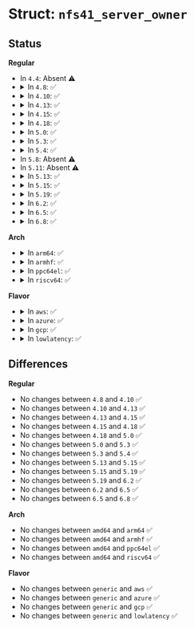 # Struct: <code>nfs41_server_owner</code>

## Status
<b>Regular</b>
<ul>
<li>
In <code>4.4</code>: Absent ⚠️
</li>
<li>
<details>
<summary>In <code>4.8</code>: ✅</summary>

```c
struct nfs41_server_owner {
    uint64_t minor_id;
    uint32_t major_id_sz;
    char major_id[1024];
};
```
</details>
</li>
<li>
<details>
<summary>In <code>4.10</code>: ✅</summary>

```c
struct nfs41_server_owner {
    uint64_t minor_id;
    uint32_t major_id_sz;
    char major_id[1024];
};
```
</details>
</li>
<li>
<details>
<summary>In <code>4.13</code>: ✅</summary>

```c
struct nfs41_server_owner {
    uint64_t minor_id;
    uint32_t major_id_sz;
    char major_id[1024];
};
```
</details>
</li>
<li>
<details>
<summary>In <code>4.15</code>: ✅</summary>

```c
struct nfs41_server_owner {
    uint64_t minor_id;
    uint32_t major_id_sz;
    char major_id[1024];
};
```
</details>
</li>
<li>
<details>
<summary>In <code>4.18</code>: ✅</summary>

```c
struct nfs41_server_owner {
    uint64_t minor_id;
    uint32_t major_id_sz;
    char major_id[1024];
};
```
</details>
</li>
<li>
<details>
<summary>In <code>5.0</code>: ✅</summary>

```c
struct nfs41_server_owner {
    uint64_t minor_id;
    uint32_t major_id_sz;
    char major_id[1024];
};
```
</details>
</li>
<li>
<details>
<summary>In <code>5.3</code>: ✅</summary>

```c
struct nfs41_server_owner {
    uint64_t minor_id;
    uint32_t major_id_sz;
    char major_id[1024];
};
```
</details>
</li>
<li>
<details>
<summary>In <code>5.4</code>: ✅</summary>

```c
struct nfs41_server_owner {
    uint64_t minor_id;
    uint32_t major_id_sz;
    char major_id[1024];
};
```
</details>
</li>
<li>
In <code>5.8</code>: Absent ⚠️
</li>
<li>
In <code>5.11</code>: Absent ⚠️
</li>
<li>
<details>
<summary>In <code>5.13</code>: ✅</summary>

```c
struct nfs41_server_owner {
    uint64_t minor_id;
    uint32_t major_id_sz;
    char major_id[1024];
};
```
</details>
</li>
<li>
<details>
<summary>In <code>5.15</code>: ✅</summary>

```c
struct nfs41_server_owner {
    uint64_t minor_id;
    uint32_t major_id_sz;
    char major_id[1024];
};
```
</details>
</li>
<li>
<details>
<summary>In <code>5.19</code>: ✅</summary>

```c
struct nfs41_server_owner {
    uint64_t minor_id;
    uint32_t major_id_sz;
    char major_id[1024];
};
```
</details>
</li>
<li>
<details>
<summary>In <code>6.2</code>: ✅</summary>

```c
struct nfs41_server_owner {
    uint64_t minor_id;
    uint32_t major_id_sz;
    char major_id[1024];
};
```
</details>
</li>
<li>
<details>
<summary>In <code>6.5</code>: ✅</summary>

```c
struct nfs41_server_owner {
    uint64_t minor_id;
    uint32_t major_id_sz;
    char major_id[1024];
};
```
</details>
</li>
<li>
<details>
<summary>In <code>6.8</code>: ✅</summary>

```c
struct nfs41_server_owner {
    uint64_t minor_id;
    uint32_t major_id_sz;
    char major_id[1024];
};
```
</details>
</li>
</ul>
<b>Arch</b>
<ul>
<li>
<details>
<summary>In <code>arm64</code>: ✅</summary>

```c
struct nfs41_server_owner {
    uint64_t minor_id;
    uint32_t major_id_sz;
    char major_id[1024];
};
```
</details>
</li>
<li>
<details>
<summary>In <code>armhf</code>: ✅</summary>

```c
struct nfs41_server_owner {
    uint64_t minor_id;
    uint32_t major_id_sz;
    char major_id[1024];
};
```
</details>
</li>
<li>
<details>
<summary>In <code>ppc64el</code>: ✅</summary>

```c
struct nfs41_server_owner {
    uint64_t minor_id;
    uint32_t major_id_sz;
    char major_id[1024];
};
```
</details>
</li>
<li>
<details>
<summary>In <code>riscv64</code>: ✅</summary>

```c
struct nfs41_server_owner {
    uint64_t minor_id;
    uint32_t major_id_sz;
    char major_id[1024];
};
```
</details>
</li>
</ul>
<b>Flavor</b>
<ul>
<li>
<details>
<summary>In <code>aws</code>: ✅</summary>

```c
struct nfs41_server_owner {
    uint64_t minor_id;
    uint32_t major_id_sz;
    char major_id[1024];
};
```
</details>
</li>
<li>
<details>
<summary>In <code>azure</code>: ✅</summary>

```c
struct nfs41_server_owner {
    uint64_t minor_id;
    uint32_t major_id_sz;
    char major_id[1024];
};
```
</details>
</li>
<li>
<details>
<summary>In <code>gcp</code>: ✅</summary>

```c
struct nfs41_server_owner {
    uint64_t minor_id;
    uint32_t major_id_sz;
    char major_id[1024];
};
```
</details>
</li>
<li>
<details>
<summary>In <code>lowlatency</code>: ✅</summary>

```c
struct nfs41_server_owner {
    uint64_t minor_id;
    uint32_t major_id_sz;
    char major_id[1024];
};
```
</details>
</li>
</ul>

## Differences
<b>Regular</b>
<ul>
<li>
No changes between <code>4.8</code> and <code>4.10</code> ✅
</li>
<li>
No changes between <code>4.10</code> and <code>4.13</code> ✅
</li>
<li>
No changes between <code>4.13</code> and <code>4.15</code> ✅
</li>
<li>
No changes between <code>4.15</code> and <code>4.18</code> ✅
</li>
<li>
No changes between <code>4.18</code> and <code>5.0</code> ✅
</li>
<li>
No changes between <code>5.0</code> and <code>5.3</code> ✅
</li>
<li>
No changes between <code>5.3</code> and <code>5.4</code> ✅
</li>
<li>
No changes between <code>5.13</code> and <code>5.15</code> ✅
</li>
<li>
No changes between <code>5.15</code> and <code>5.19</code> ✅
</li>
<li>
No changes between <code>5.19</code> and <code>6.2</code> ✅
</li>
<li>
No changes between <code>6.2</code> and <code>6.5</code> ✅
</li>
<li>
No changes between <code>6.5</code> and <code>6.8</code> ✅
</li>
</ul>
<b>Arch</b>
<ul>
<li>
No changes between <code>amd64</code> and <code>arm64</code> ✅
</li>
<li>
No changes between <code>amd64</code> and <code>armhf</code> ✅
</li>
<li>
No changes between <code>amd64</code> and <code>ppc64el</code> ✅
</li>
<li>
No changes between <code>amd64</code> and <code>riscv64</code> ✅
</li>
</ul>
<b>Flavor</b>
<ul>
<li>
No changes between <code>generic</code> and <code>aws</code> ✅
</li>
<li>
No changes between <code>generic</code> and <code>azure</code> ✅
</li>
<li>
No changes between <code>generic</code> and <code>gcp</code> ✅
</li>
<li>
No changes between <code>generic</code> and <code>lowlatency</code> ✅
</li>
</ul>
